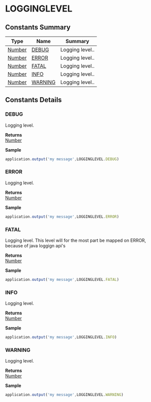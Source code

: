 #  LOGGINGLEVEL


## Constants Summary

| Type                                                  | Name                                          | Summary                                                          |
| ----------------------------------------------------- | --------------------------------------------- | ---------------------------------------------------------------- |
| [Number](../JSLib/Number.md) | [DEBUG](LOGGINGLEVEL.md#DEBUG)                   | Logging level..                                    |
| [Number](../JSLib/Number.md) | [ERROR](LOGGINGLEVEL.md#ERROR)                   | Logging level..                                    |
| [Number](../JSLib/Number.md) | [FATAL](LOGGINGLEVEL.md#FATAL)                   | Logging level..                                    |
| [Number](../JSLib/Number.md) | [INFO](LOGGINGLEVEL.md#INFO)                   | Logging level..                                    |
| [Number](../JSLib/Number.md) | [WARNING](LOGGINGLEVEL.md#WARNING)                   | Logging level..                                    |

## Constants Details

### DEBUG

Logging level.

**Returns**\
[Number](../JSLib/Number.md) 


**Sample**

```javascript
application.output('my message',LOGGINGLEVEL.DEBUG)
```
### ERROR

Logging level.

**Returns**\
[Number](../JSLib/Number.md) 


**Sample**

```javascript
application.output('my message',LOGGINGLEVEL.ERROR)
```
### FATAL

Logging level. This level will for the most part be mapped on ERROR, because of java loggign api's

**Returns**\
[Number](../JSLib/Number.md) 


**Sample**

```javascript
application.output('my message',LOGGINGLEVEL.FATAL)
```
### INFO

Logging level.

**Returns**\
[Number](../JSLib/Number.md) 


**Sample**

```javascript
application.output('my message',LOGGINGLEVEL.INFO)
```
### WARNING

Logging level.

**Returns**\
[Number](../JSLib/Number.md) 


**Sample**

```javascript
application.output('my message',LOGGINGLEVEL.WARNING)
```

